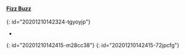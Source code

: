 #### [Fizz Buzz](https://leetcode-cn.com/problems/fizz-buzz/)
{: id="20201210142324-tgyoyjp"}

*
{: id="20201210142415-m28cc38"}
{: id="20201210142415-72jpcfg"}

